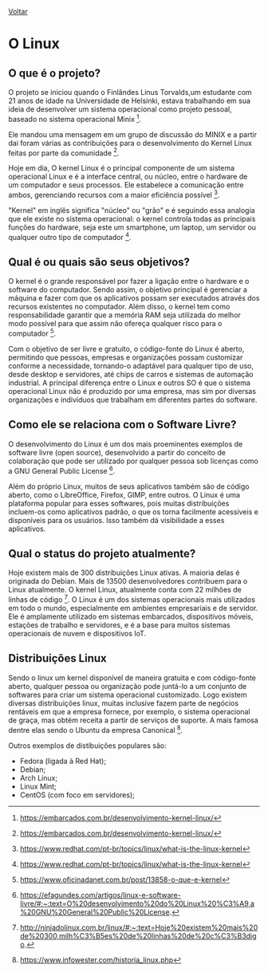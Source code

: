 [Voltar](intro.md)

# O Linux

## O que é o projeto?

O projeto se iniciou quando o Finlândes Linus Torvalds,um estudante com 21 anos de idade na Universidade de Helsinki, estava trabalhando em sua ideia de desenvolver um sistema operacional como projeto pessoal, baseado no sistema operacional Minix [^1].

Ele mandou uma mensagem em um grupo de discussão do MINIX e a partir dai foram várias as contribuições para o desenvolvimento do Kernel Linux feitas por parte da comunidade [^1].

Hoje em dia, O kernel Linux é o principal componente de um sistema operacional Linux e é a interface central, ou núcleo, entre o hardware de um computador e seus processos. Ele estabelece a comunicação entre ambos, gerenciando recursos com a maior eficiência possível [^2].

"Kernel" em inglês significa "núcleo" ou "grão" e é seguindo essa analogia que ele existe no sistema operacional: o kernel controla todas as principais funções do hardware, seja este um smartphone, um laptop, um servidor ou qualquer outro tipo de computador [^2].

## Qual é ou quais são seus objetivos?

O kernel é o grande responsável por fazer a ligação entre o hardware e o software do computador. Sendo assim, o objetivo principal é gerenciar a máquina e fazer com que os aplicativos possam ser executados através dos recursos existentes no computador. Além disso, o kernel tem como responsabilidade garantir que a memória RAM seja utilizada do melhor modo possível para que assim não ofereça qualquer risco para o computador [^3].

Com o objetivo de ser livre e gratuito, o código-fonte do Linux é aberto, permitindo que pessoas, empresas e organizações possam customizar conforme a necessidade, tornando-o adaptável para qualquer tipo de uso, desde desktop e servidores, até chips de carros e sistemas de automação industrial. A principal diferença entre o Linux e outros SO é que o sistema operacional Linux não é produzido por uma empresa, mas sim por diversas organizações e indivíduos que trabalham em diferentes partes do software.

## Como ele se relaciona com o Software Livre?

O desenvolvimento do Linux é um dos mais proeminentes exemplos de software livre (open source), desenvolvido a partir do conceito de colaboração que pode ser utilizado por qualquer pessoa sob licenças como a GNU General Public License [^4].

Além do próprio Linux, muitos de seus aplicativos também são de código aberto, como o LibreOffice, Firefox, GIMP, entre outros. O Linux é uma plataforma popular para esses softwares, pois muitas distribuições incluem-os como aplicativos padrão, o que os torna facilmente acessíveis e disponíveis para os usuários. Isso também dá visibilidade a esses aplicativos.

## Qual o status do projeto atualmente?

Hoje existem mais de 300 distribuições Linux ativas. A maioria delas é originada do Debian. Mais de 13500 desenvolvedores contribuem para o Linux atualmente. O kernel Linux, atualmente conta com 22 milhões de linhas de código [^5].
O Linux é um dos sistemas operacionais mais utilizados em todo o mundo, especialmente em ambientes empresariais e de servidor. Ele é amplamente utilizado em sistemas embarcados, dispositivos móveis, estações de trabalho e servidores, e é a base para muitos sistemas operacionais de nuvem e dispositivos IoT.

## Distribuições Linux

Sendo o linux um kernel disponível de maneira gratuita e com código-fonte aberto, qualquer pessoa ou organização pode juntá-lo a um conjunto de softwares para criar um sistema operacional customizado.
Logo existem diversas distribuições linux, muitas inclusive fazem parte de negócios rentáveis em que a empresa fornece, por exemplo, o sistema operacional de graça, mas obtém receita a partir de serviços de suporte. A mais famosa dentre elas sendo o Ubuntu da empresa Canonical [^6].

Outros exemplos de distibuições populares são:

* Fedora (ligada à Red Hat);
* Debian;
* Arch Linux;
* Linux Mint;
* CentOS (com foco em servidores);

[^1]: https://embarcados.com.br/desenvolvimento-kernel-linux/

[^2]: https://www.redhat.com/pt-br/topics/linux/what-is-the-linux-kernel

[^3]: https://www.oficinadanet.com.br/post/13858-o-que-e-kernel

[^4]: https://efagundes.com/artigos/linux-e-software-livre/#:~:text=O%20desenvolvimento%20do%20Linux%20%C3%A9,a%20GNU%20General%20Public%20License.

[^5]: http://ninjadolinux.com.br/linux/#:~:text=Hoje%20existem%20mais%20de%20300,milh%C3%B5es%20de%20linhas%20de%20c%C3%B3digo.

[^6]: https://www.infowester.com/historia_linux.php
